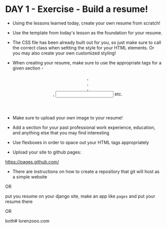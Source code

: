 # DAY 1 - Exercise - Build a resume! 
- Using the lessons learned today, create your own resume from scratch!
- Use the template from today's lesson as the foundation for your resume. 
- The CSS file has been already built out for you, so just make sure to call the correct class when settting the style for your HTML elements. Or you may also create your own customized styling!
- When creating your resume, make sure to use the appropriate tags for a given section - <header>, <nav>, <main>, <form>, <input> etc.
- Make sure to upload your own image to your resume! 
- Add a section for your past professional work experience, education, and anything else that you may find interesting
- Use flexboxes in order to space out your HTML tags appropriately 

- Upload your site to github pages:

https://pages.github.com/

- There are instructions on how to create a repository that git will host as a
simple website

OR

put you resume on your django site, make an app like `pages` and put your resume there

OR

both# lorenzooo.com
